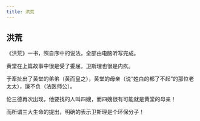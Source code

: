 ```yaml
---
title: 洪荒
---
```


## 洪荒

《洪荒》一书，照自序中的说法，全部由电脑听写完成。

黄堂在上篇故事中很是受了委屈，卫斯理也很是内疚。

于牽扯出了黄堂的弟弟（黄而皇之），黄堂的母亲（说“姓白的都了不起”的那位老太太），廉不负（法医师公）。

伦三德再次出现，他要找的人叫四嫂，而四嫂很有可能就是黄堂的母亲！

而所谓三大生命的提出，明确的表示卫斯理是个环保分子！